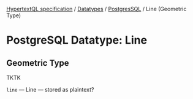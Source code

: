 [HypertextQL specification](../../../) / [Datatypes](../../) / [PostgresSQL](../) / Line (Geometric Type)

# PostgreSQL Datatype: Line
## Geometric Type

TKTK

`line` — Line — stored as plaintext?
